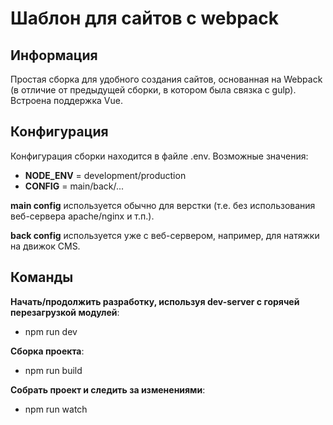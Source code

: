 Шаблон для сайтов с webpack
=============================
Информация 
-----------------------------------
Простая сборка для удобного создания сайтов, основанная на Webpack (в отличие от предыдущей сборки, в котором была связка с gulp). Встроена поддержка Vue.

Конфигурация
-----------------------------------
Конфигурация сборки находится в файле .env.
Возможные значения:
- **NODE_ENV** = development/production
- **CONFIG** = main/back/...

**main config** используется обычно для верстки (т.е. без использования веб-сервера apache/nginx и т.п.).

**back config** используется уже с веб-сервером, например, для натяжки на движок CMS. 

Команды
-----------------------------------
**Начать/продолжить разработку, используя dev-server с горячей перезагрузкой модулей**:
* npm run dev

**Сборка проекта**:
* npm run build

**Собрать проект и следить за изменениями**:
* npm run watch
